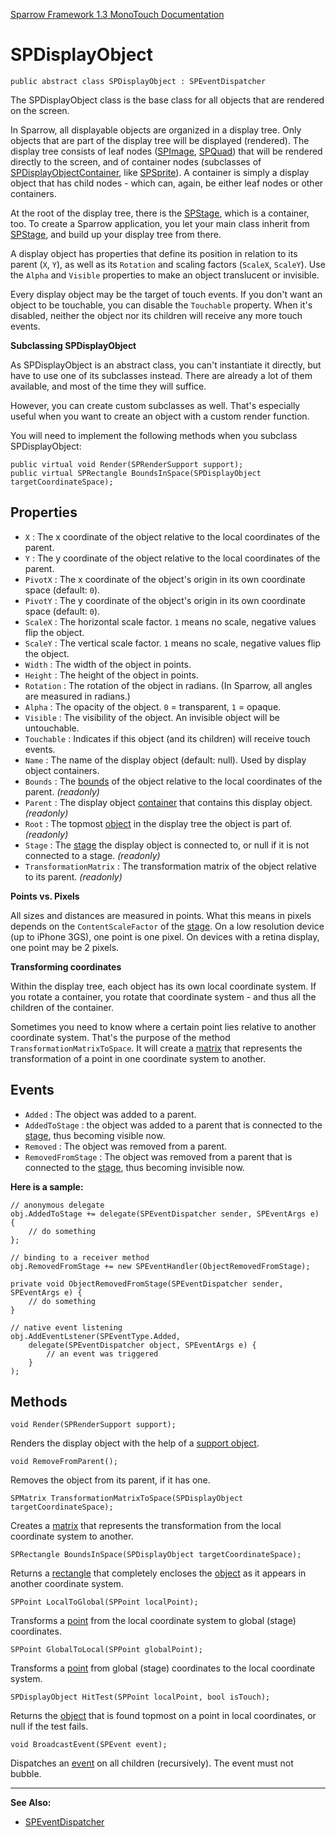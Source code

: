 [Sparrow Framework 1.3 MonoTouch Documentation](index.md) 
# SPDisplayObject

	public abstract class SPDisplayObject : SPEventDispatcher
	
The SPDisplayObject class is the base class for all objects that are rendered on the screen.

In Sparrow, all displayable objects are organized in a display tree. Only objects that are part of the display tree will be displayed (rendered). The display tree consists of leaf nodes ([SPImage](SPImage.md), [SPQuad](SPQuad.md)) that will be rendered directly to the screen, and of container nodes (subclasses of [SPDisplayObjectContainer](SPDisplayObjectContainer.md), like [SPSprite](SPSprite.md)). A container is simply a display object that has child nodes - which can, again, be either leaf nodes or other containers. 

At the root of the display tree, there is the [SPStage](SPStage.md), which is a container, too. To create a Sparrow application, you let your main class inherit from [SPStage](SPStage.md), and build up your display tree from there.

A display object has properties that define its position in relation to its parent (`X`, `Y`), as well as its `Rotation` and scaling factors (`ScaleX`, `ScaleY`). Use the `Alpha` and `Visible` properties to make an object translucent or invisible.

Every display object may be the target of touch events. If you don't want an object to be touchable, you can disable the `Touchable` property. When it's disabled, neither the object nor its children will receive any more touch events.

**Subclassing SPDisplayObject**
 
As SPDisplayObject is an abstract class, you can't instantiate it directly, but have to use one of its subclasses instead. There are already a lot of them available, and most of the time they will suffice. 
 
However, you can create custom subclasses as well. That's especially useful when you want to create an object with a custom render function.
 
You will need to implement the following methods when you subclass SPDisplayObject:
 
	public virtual void Render(SPRenderSupport support);
	public virtual SPRectangle BoundsInSpace(SPDisplayObject targetCoordinateSpace);

## Properties

 - `X` : The x coordinate of the object relative to the local coordinates of the parent.
 - `Y` : The y coordinate of the object relative to the local coordinates of the parent.
 - `PivotX` : The x coordinate of the object's origin in its own coordinate space (default: `0`).
 - `PivotY` : The y coordinate of the object's origin in its own coordinate space (default: `0`).
 - `ScaleX` : The horizontal scale factor. `1` means no scale, negative values flip the object.
 - `ScaleY` : The vertical scale factor. `1` means no scale, negative values flip the object. 
 - `Width` : The width of the object in points.
 - `Height` : The height of the object in points.
 - `Rotation` : The rotation of the object in radians. (In Sparrow, all angles are measured in radians.)
 - `Alpha` : The opacity of the object. `0` = transparent, `1` = opaque.
 - `Visible` : The visibility of the object. An invisible object will be untouchable.
 - `Touchable` : Indicates if this object (and its children) will receive touch events.
 - `Name` : The name of the display object (default: null). Used by display object containers.
 - `Bounds` : The [bounds](SPRectangle.md) of the object relative to the local coordinates of the parent. *(readonly)*
 - `Parent` : The display object [container](SPDisplayObjectContainer.md) that contains this display object. *(readonly)*
 - `Root` : The topmost [object](SPDisplayObject.md) in the display tree the object is part of. *(readonly)*
 - `Stage` : The [stage](SPStage.md) the display object is connected to, or null if it is not connected to a stage. *(readonly)*
 - `TransformationMatrix` : The transformation matrix of the object relative to its parent. *(readonly)*
 
**Points vs. Pixels**
 
All sizes and distances are measured in points. What this means in pixels depends on the `ContentScaleFactor` of the [stage](SPStage.md). On a low resolution device (up to iPhone 3GS), one point is one pixel. On devices with a retina display, one point may be 2 pixels.

**Transforming coordinates**
 
Within the display tree, each object has its own local coordinate system. If you rotate a container, you rotate that coordinate system - and thus all the children of the container.
 
Sometimes you need to know where a certain point lies relative to another coordinate system. That's the purpose of the method `TransformationMatrixToSpace`. It will create a [matrix](SPMatrix.md) that represents the transformation of a point in one coordinate system to another. 

## Events

 - `Added` : The object was added to a parent. 
 - `AddedToStage` : the object was added to a parent that is connected to the [stage](SPStage.md), thus becoming visible now.
 - `Removed` : The object was removed from a parent. 
 - `RemovedFromStage` : The object was removed from a parent that is connected to the [stage](SPStage.md), thus becoming invisible now. 
 
**Here is a sample:**

	// anonymous delegate
	obj.AddedToStage += delegate(SPEventDispatcher sender, SPEventArgs e) {
		// do something
	}; 
	
	// binding to a receiver method
	obj.RemovedFromStage += new SPEventHandler(ObjectRemovedFromStage);
	
	private void ObjectRemovedFromStage(SPEventDispatcher sender, SPEventArgs e) {
		// do something
	}
	
	// native event listening
	obj.AddEventLstener(SPEventType.Added, 
	    delegate(SPEventDispatcher object, SPEventArgs e) {
	        // an event was triggered
	    }
	);

## Methods

	void Render(SPRenderSupport support);
		
Renders the display object with the help of a [support object](SPRenderSupport.md). 

	void RemoveFromParent();

Removes the object from its parent, if it has one.
		
	SPMatrix TransformationMatrixToSpace(SPDisplayObject targetCoordinateSpace);

Creates a [matrix](SPMatrix.md) that represents the transformation from the local coordinate system to another.

	SPRectangle BoundsInSpace(SPDisplayObject targetCoordinateSpace);

Returns a [rectangle](SPRectangle.md) that completely encloses the [object](SPDisplayObject.md) as it appears in another coordinate system.

	SPPoint LocalToGlobal(SPPoint localPoint);

Transforms a [point](SPPoint.md) from the local coordinate system to global (stage) coordinates.
		
	SPPoint GlobalToLocal(SPPoint globalPoint);

Transforms a [point](SPPoint.md) from global (stage) coordinates to the local coordinate system.

	SPDisplayObject HitTest(SPPoint localPoint, bool isTouch);
		
Returns the [object](SPDisplayObject) that is found topmost on a point in local coordinates, or null if the test fails.

	void BroadcastEvent(SPEvent event);

Dispatches an [event](SPEvent.md) on all children (recursively). The event must not bubble.

---	
 
**See Also:**
 
 - [SPEventDispatcher](SPEventDispatcher.md)
